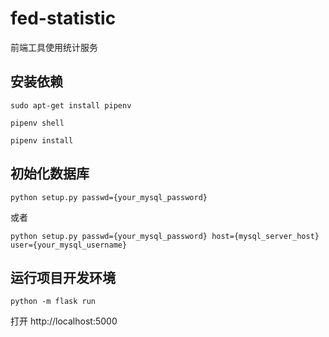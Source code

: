 # fed-statistic
前端工具使用统计服务

## 安装依赖
```shell
sudo apt-get install pipenv

pipenv shell

pipenv install
```

## 初始化数据库
```shell
python setup.py passwd={your_mysql_password}
```

或者

```shell
python setup.py passwd={your_mysql_password} host={mysql_server_host} user={your_mysql_username}
```

## 运行项目开发环境
```shell
python -m flask run
```

打开 http://localhost:5000